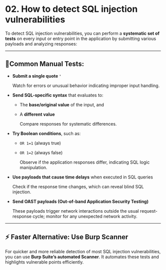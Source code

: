 # 02. How to detect SQL injection vulnerabilities

To detect SQL injection vulnerabilities, you can perform a **systematic set of tests** on every input or entry point in the application by submitting various payloads and analyzing responses:

---

## 💪Common Manual Tests:

- **Submit a single quote `'`**
    
    Watch for errors or unusual behavior indicating improper input handling.
    
- **Send SQL-specific syntax** that evaluates to:
    - The **base/original value** of the input, and
    - A **different value**
        
        Compare responses for systematic differences.
        
- **Try Boolean conditions**, such as:
    - `OR 1=1` (always true)
    - `OR 1=2` (always false)
        
        Observe if the application responses differ, indicating SQL logic manipulation.
        
- **Use payloads that cause time delays** when executed in SQL queries
    
    Check if the response time changes, which can reveal blind SQL injection.
    
- **Send OAST payloads (Out-of-band Application Security Testing)**
    
    These payloads trigger network interactions outside the usual request-response cycle; monitor for any unexpected network activity.
    

---

## ⚡ Faster Alternative: Use Burp Scanner

For quicker and more reliable detection of most SQL injection vulnerabilities, you can use **Burp Suite’s automated Scanner**. It automates these tests and highlights vulnerable points efficiently.